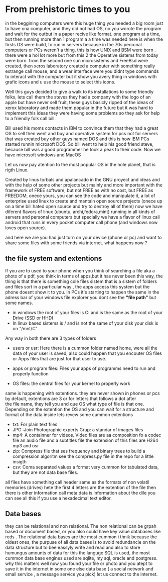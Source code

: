 # From prehistoric times to you

in the beggining  computers were this huge thing you needed a big room just to have ona  computer, and they did not had OS, no 
 you worote the program and wait for the outbut in a paper recive like format. one program at a time, but then running more 
than 1 program  a a time was needed here is when  the firsts OS were build, to run in servers because in the 70s perconal 
computers or PCs weren't a thing, this is how  UNIX and BSM were born . there were a hol lot more but  from this 2  the
 Operative sistems from today were born. from the second one  sun microsistems and FreeBsd were created, then xeros laboratory
 created a computer with something really extrange call mouse, and a wear interface were you didnt type commands to interact
 with the computer but it show you avery thing in windows with grafic icons and u use the mouse  to select this icons.

Well this guys decided to give a walk to its installations to some friendly folks, lets call them the steves they had a 
company with the logo of an apple but have never sell fruit, these guys  basicly ripped of the ideas of xerox laboratory
and made them popular in the future but  it was  hard to  implement this ideas they were having  some problems  so they ask for
help to a friendly folk call bill.

Bill used his moms contacts in IBM to convince them that they had a great OS to sell then went and buy and operative system 
for pcs not for servers that was created  buy other guys named DOS and this is how IBM PCs started runnin microsoft DOS.
So bill went to help his good friend steve, because bill was a good programmer he took a peak to their code. 
Now we have microsoft windows and MacOS 

Let us now pay atention to the most popular OS in the hole planet, that is rigth Linux.

Created by linus torbals and apalancado in the GNU proyect and ideas and with the help of some other projects but mainly 
and more important  with the framework of FREE software, but not FREE as with no cost, but FREE as  FREEDOM, onece yours, 
you can see the code and manipulate it, a lot of enterprise used linux to create and mantain open source projects 
(onece up on a time bill hated open source and try to destroy all of them) now we have diferent flavors of linux
 (ubuntu, archi,fedora,mint) running in all kinds of servers and personal computers but specially we have  a flavor of linux 
call android that runs in every pocket computer call phone (and windows now loves open source).

and here we are you had just turn on your device (phone or pc) and want to share some files  with some friends via internet.
what happens now ?
## the file system and extentions

If you are to used to your phone when you think of  searching a file aka a photo of a pdf, you think in terms of apps,but 
it has never been this way, the thing is that there is something cole files sistem that is  a sistem of folders and files
sort in a particular way , the apps access this system but the phone doesnt show it to you. In PCs it's starting to happen 
the same in the adress bar of your windows file explorer  you dont see the **"file path"** but some names.

 - in windows the root of your files is  C: and is the same as the root of your  Drive (SSD or HHD)
 - In linux based sistems is / and is not the same of your disk  your disk is on "/mnt/C"

Any way in both there are 3 types of folders 

 - users or usr: Here there is a cummon folder named home, were all the data of your user is saved, also could happen
that you encouter OS files or Apps files that are just for that user to use.

 - apps or program files: Files your apps of programms need to  run and properly function

 - OS files: the central files for your kernel to properly work

same is happening with extentions. they are never shown in phones  or pcs by default, extentions are  3 or for letters that follows  a dot  after  
the file name, they tell you and que OS what type of file is that one. Depending on the extention the OS and you  can 
wait for a structure and format of the data inside lets revew some cummon extentions

- txt: For plain text files
- JPG :Join Photographic experts Grup: a standar of images files
- mp4: A containner for videos. Video files are aa composition fo  a codec file an audio file and a subtitles file 
 the extension of this files are H264 mp3 and osr
- zip: Compress file that ses frequency  and binary trees to build a compression algoritm see the compress.py
file in the repo for a little insigth
- csv: Coma separated values  a format very cummon for  tabulated data, but they are not data base files.

all files  have something call  header same as the formats of non volatil memories (drives) hete the first
 4 letters are the extention of the file then there is other information call meta data is information about the dile
you can see all this if you use a hexadecimal text editor.

## Data bases 

they can be relational and non relational. The non relational can be grpah  based or  document based,
 or you also could have key  value databases like reds . The relational data bases are the most cummon i thnik because 
the oldest ones, the purpuse of all data bases is to avoid redundancie on the data structure but to bee eassyly write and read and also to store humungus amounts of data for this  the languge SQL is used, the most cummon data base engines used are sqlite,
my sql, oracle and  postgress. why this matters well now you found your file or photo and you atept to save it in  the internet
in some one else data base ( a social network and email service , a message service you pick) let us connect to the internet.

